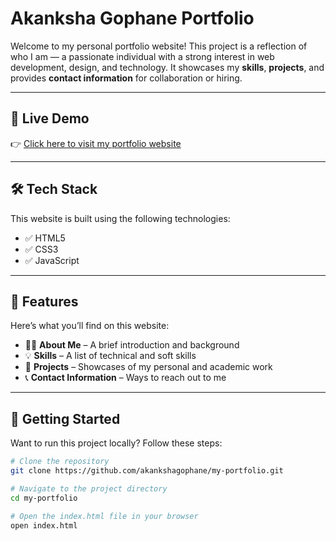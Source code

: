 
#  Akanksha Gophane Portfolio

Welcome to my personal portfolio website! This project is a reflection of who I am — a passionate individual with a strong interest in web development, design, and technology. It showcases my **skills**, **projects**, and provides **contact information** for collaboration or hiring.

---

## 🔗 Live Demo

👉 [Click here to visit my portfolio website](https://akankshagophaneportfolio.netlify.app/)

---

## 🛠 Tech Stack

This website is built using the following technologies:

- ✅ HTML5  
- ✅ CSS3  
- ✅ JavaScript

---

## 📂 Features

Here’s what you’ll find on this website:

- 🙋‍♀️ **About Me** – A brief introduction and background  
- 💡 **Skills** – A list of technical and soft skills  
- 🧩 **Projects** – Showcases of my personal and academic work  
- 📞 **Contact Information** – Ways to reach out to me  

---

## 🚀 Getting Started

Want to run this project locally? Follow these steps:

```bash
# Clone the repository
git clone https://github.com/akankshagophane/my-portfolio.git

# Navigate to the project directory
cd my-portfolio

# Open the index.html file in your browser
open index.html
